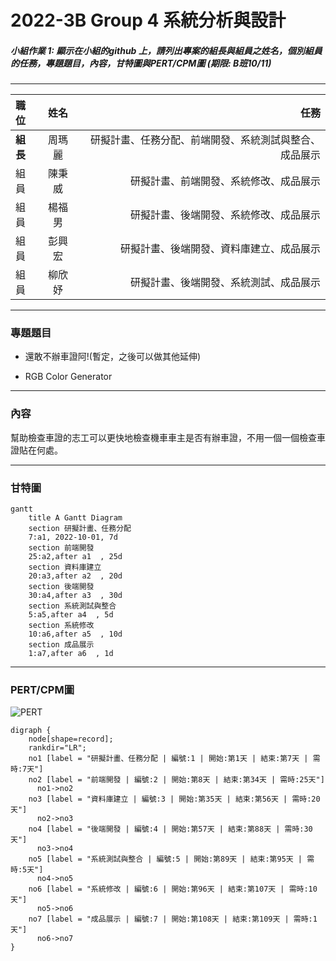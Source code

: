 # 2022-3B Group 4 系統分析與設計

##### 小組作業 1: 顯示在小組的github 上，請列出專案的組長與組員之姓名，個別組員的任務，專題題目，內容，甘特圖與PERT/CPM圖 (期限: B班10/11)

---

| **職位** | **姓名** | **任務** |
| :---- |:--------:| -----:|
| **組長** | 周瑪麗 | 研擬計畫、任務分配、前端開發、系統測試與整合、成品展示 |
| 組員 | 陳秉威 | 研擬計畫、前端開發、系統修改、成品展示 |
| 組員 | 楊福男 | 研擬計畫、後端開發、系統修改、成品展示 |
| 組員 | 彭興宏 | 研擬計畫、後端開發、資料庫建立、成品展示 |
| 組員 | 柳欣妤 | 研擬計畫、後端開發、系統測試、成品展示 |

---
### 專題題目
* 還敢不辦車證阿!(暫定，之後可以做其他延伸)

* RGB Color Generator
---
### 內容

幫助檢查車證的志工可以更快地檢查機車車主是否有辦車證，不用一個一個檢查車證貼在何處。

---
### 甘特圖

```mermaid
gantt
    title A Gantt Diagram
    section 研擬計畫、任務分配
    7:a1, 2022-10-01, 7d
    section 前端開發
    25:a2,after a1  , 25d
    section 資料庫建立
    20:a3,after a2  , 20d
    section 後端開發
    30:a4,after a3  , 30d 
    section 系統測試與整合
    5:a5,after a4  , 5d
    section 系統修改
    10:a6,after a5  , 10d
    section 成品展示
    1:a7,after a6  , 1d
```

---
### PERT/CPM圖

![PERT](PERT圖.jpg "PERT圖")

```graphviz
digraph {
	node[shape=record];
	rankdir="LR";
    no1 [label = "研擬計畫、任務分配 | 編號:1 | 開始:第1天 | 結束:第7天 | 需時:7天"]       
    no2 [label = "前端開發 | 編號:2 | 開始:第8天 | 結束:第34天 | 需時:25天"]
      no1->no2
    no3 [label = "資料庫建立 | 編號:3 | 開始:第35天 | 結束:第56天 | 需時:20天"]    
      no2->no3
    no4 [label = "後端開發 | 編號:4 | 開始:第57天 | 結束:第88天 | 需時:30天"]
      no3->no4
    no5 [label = "系統測試與整合 | 編號:5 | 開始:第89天 | 結束:第95天 | 需時:5天"]
      no4->no5
    no6 [label = "系統修改 | 編號:6 | 開始:第96天 | 結束:第107天 | 需時:10天"]
      no5->no6
    no7 [label = "成品展示 | 編號:7 | 開始:第108天 | 結束:第109天 | 需時:1天"]
      no6->no7
}
```

